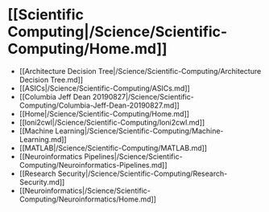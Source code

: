 # [[Scientific Computing|/Science/Scientific-Computing/Home.md]]
 * [[Architecture Decision Tree|/Science/Scientific-Computing/Architecture Decision Tree.md]]
 * [[ASICs|/Science/Scientific-Computing/ASICs.md]]
 * [[Columbia Jeff Dean 20190827|/Science/Scientific-Computing/Columbia-Jeff-Dean-20190827.md]]
 * [[Home|/Science/Scientific-Computing/Home.md]]
 * [[loni2cwl|/Science/Scientific-Computing/loni2cwl.md]]
 * [[Machine Learning|/Science/Scientific-Computing/Machine-Learning.md]]
 * [[MATLAB|/Science/Scientific-Computing/MATLAB.md]]
 * [[Neuroinformatics Pipelines|/Science/Scientific-Computing/Neuroinformatics-Pipelines.md]]
 * [[Research Security|/Science/Scientific-Computing/Research-Security.md]]
 * [[Neuroinformatics|/Science/Scientific-Computing/Neuroinformatics/Home.md]]
